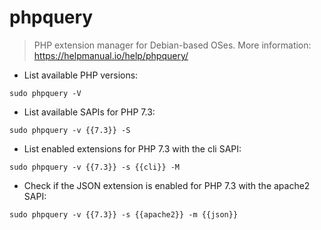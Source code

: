 # phpquery

> PHP extension manager for Debian-based OSes.
> More information: <https://helpmanual.io/help/phpquery/>

- List available PHP versions:

`sudo phpquery -V`

- List available SAPIs for PHP 7.3:

`sudo phpquery -v {{7.3}} -S`

- List enabled extensions for PHP 7.3 with the cli SAPI:

`sudo phpquery -v {{7.3}} -s {{cli}} -M`

- Check if the JSON extension is enabled for PHP 7.3 with the apache2 SAPI:

`sudo phpquery -v {{7.3}} -s {{apache2}} -m {{json}}`
